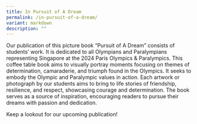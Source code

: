 ```yaml
---
title: In Pursuit of A Dream
permalink: /in-pursuit-of-a-dream/
variant: markdown
description: ""
---
```

Our publication of this picture book “Pursuit of A Dream” consists of students’ work. It is dedicated to all Olympians and Paralympians representing Singapore at the 2024 Paris Olympics & Paralympics. This coffee table book aims to visually portray moments focusing on themes of determination, camaraderie, and triumph found in the Olympics. It seeks to embody the Olympic and Paralympic values in action. Each artwork or photograph by our students aims to bring to life stories of friendship, resilience, and respect, showcasing courage and determination. The book serves as a source of inspiration, encouraging readers to pursue their dreams with passion and dedication. 

Keep a lookout for our upcoming publication!